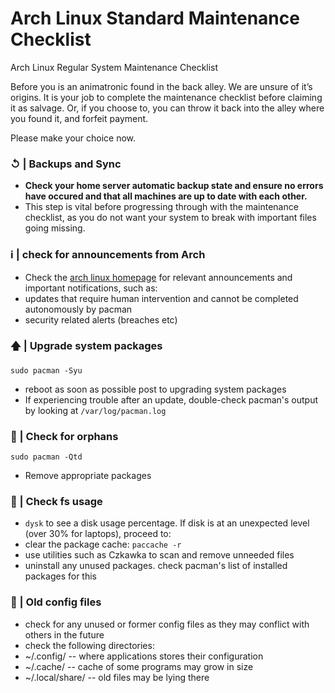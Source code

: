# Arch Linux Standard Maintenance Checklist
Arch Linux Regular System Maintenance Checklist

Before you is an animatronic found in the back alley. We are unsure of it’s origins. It is your job to complete the maintenance checklist before claiming it as salvage. Or, if you choose to, you can throw it back into the alley where you found it, and forfeit payment.

Please make your choice now.

### ↺ | Backups and Sync
- **Check your home server automatic backup state and ensure no errors have occured and that all machines are up to date with each other.**
- This step is vital before progressing through with the maintenance checklist, as you do not want your system to break with important files going missing.

### ℹ | check for announcements from Arch
- Check the [arch linux homepage](https://archlinux.org/) for relevant announcements and important notifications, such as:
- updates that require human intervention and cannot be completed autonomously by pacman
- security related alerts (breaches etc)

### 🡅 | Upgrade system packages
```sudo pacman -Syu```
- reboot as soon as possible post to upgrading system packages
- If experiencing trouble after an update, double-check pacman's output by looking at `/var/log/pacman.log`

### 💁 | Check for orphans
```sudo pacman -Qtd```
- Remove appropriate packages

### 💾 | Check fs usage
- `dysk` to see a disk usage percentage. If disk is at an unexpected level (over 30% for laptops), proceed to:
- clear the package cache:
  ```paccache -r```
- use utilities such as Czkawka to scan and remove unneeded files
- uninstall any unused packages. check pacman's list of installed packages for this

### 🔧 | Old config files
- check for any unused or former config files as they may conflict with others in the future
- check the following directories:
- ~/.config/ -- where applications stores their configuration
- ~/.cache/ -- cache of some programs may grow in size
- ~/.local/share/ -- old files may be lying there
